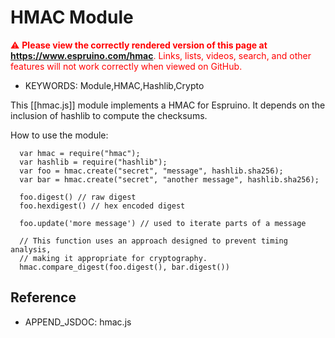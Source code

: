 <!--- Copyright (c) 2014 Mikael Ganehag Brorsson. See the file LICENSE for copying permission. -->
HMAC Module
===========

<span style="color:red">:warning: **Please view the correctly rendered version of this page at https://www.espruino.com/hmac**. Links, lists, videos, search, and other features will not work correctly when viewed on GitHub.</span>

* KEYWORDS: Module,HMAC,Hashlib,Crypto

This [[hmac.js]] module implements a HMAC for Espruino.  It depends on the inclusion of hashlib to compute the checksums.

How to use the module:

```
  var hmac = require("hmac");
  var hashlib = require("hashlib");
  var foo = hmac.create("secret", "message", hashlib.sha256);
  var bar = hmac.create("secret", "another message", hashlib.sha256);

  foo.digest() // raw digest
  foo.hexdigest() // hex encoded digest

  foo.update('more message') // used to iterate parts of a message

  // This function uses an approach designed to prevent timing analysis,
  // making it appropriate for cryptography.
  hmac.compare_digest(foo.digest(), bar.digest())
```

Reference
--------------
 
* APPEND_JSDOC: hmac.js
